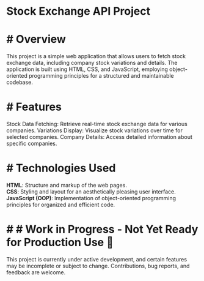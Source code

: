 # Stock Exchange API Project

# # Overview
This project is a simple web application that allows users to fetch stock exchange data, including company stock variations and details. The application is built using HTML, CSS, and JavaScript, employing object-oriented programming principles for a structured and maintainable codebase.

# # Features
Stock Data Fetching: Retrieve real-time stock exchange data for various companies.
Variations Display: Visualize stock variations over time for selected companies.
Company Details: Access detailed information about specific companies.

# # Technologies Used
**HTML**: Structure and markup of the web pages. <br>
**CSS**: Styling and layout for an aesthetically pleasing user interface. <br>
**JavaScript (OOP)**: Implementation of object-oriented programming principles for organized and efficient code.<br>



# # # Work in Progress - Not Yet Ready for Production Use 🚧 

This project is currently under active development, and certain features may be incomplete or subject to change. Contributions, bug reports, and feedback are welcome.
